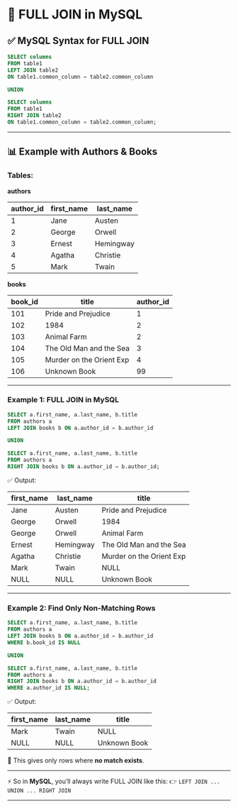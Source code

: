 

# 🔗 FULL JOIN in MySQL

## ✅ MySQL Syntax for FULL JOIN

```sql
SELECT columns
FROM table1
LEFT JOIN table2
ON table1.common_column = table2.common_column

UNION

SELECT columns
FROM table1
RIGHT JOIN table2
ON table1.common_column = table2.common_column;
```

---

## 📊 Example with Authors & Books

### Tables:

**authors**

| author\_id | first\_name | last\_name |
| ---------- | ----------- | ---------- |
| 1          | Jane        | Austen     |
| 2          | George      | Orwell     |
| 3          | Ernest      | Hemingway  |
| 4          | Agatha      | Christie   |
| 5          | Mark        | Twain      |

**books**

| book\_id | title                    | author\_id |
| -------- | ------------------------ | ---------- |
| 101      | Pride and Prejudice      | 1          |
| 102      | 1984                     | 2          |
| 103      | Animal Farm              | 2          |
| 104      | The Old Man and the Sea  | 3          |
| 105      | Murder on the Orient Exp | 4          |
| 106      | Unknown Book             | 99         |

---

### Example 1: FULL JOIN in MySQL

```sql
SELECT a.first_name, a.last_name, b.title
FROM authors a
LEFT JOIN books b ON a.author_id = b.author_id

UNION

SELECT a.first_name, a.last_name, b.title
FROM authors a
RIGHT JOIN books b ON a.author_id = b.author_id;
```

✅ Output:

| first\_name | last\_name | title                    |
| ----------- | ---------- | ------------------------ |
| Jane        | Austen     | Pride and Prejudice      |
| George      | Orwell     | 1984                     |
| George      | Orwell     | Animal Farm              |
| Ernest      | Hemingway  | The Old Man and the Sea  |
| Agatha      | Christie   | Murder on the Orient Exp |
| Mark        | Twain      | NULL                     |
| NULL        | NULL       | Unknown Book             |

---

### Example 2: Find Only Non-Matching Rows

```sql
SELECT a.first_name, a.last_name, b.title
FROM authors a
LEFT JOIN books b ON a.author_id = b.author_id
WHERE b.book_id IS NULL

UNION

SELECT a.first_name, a.last_name, b.title
FROM authors a
RIGHT JOIN books b ON a.author_id = b.author_id
WHERE a.author_id IS NULL;
```

✅ Output:

| first\_name | last\_name | title        |
| ----------- | ---------- | ------------ |
| Mark        | Twain      | NULL         |
| NULL        | NULL       | Unknown Book |

📌 This gives only rows where **no match exists**.

---

⚡ So in **MySQL**, you’ll always write FULL JOIN like this:
👉 `LEFT JOIN ... UNION ... RIGHT JOIN`

---

